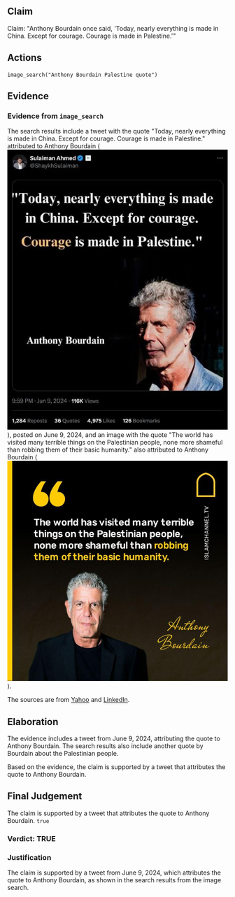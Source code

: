 ## Claim
Claim: "Anthony Bourdain once said, 'Today, nearly everything is made in China. Except for courage. Courage is made in Palestine.'"

## Actions
```
image_search("Anthony Bourdain Palestine quote")
```

## Evidence
### Evidence from `image_search`
The search results include a tweet with the quote "Today, nearly everything is made in China. Except for courage. Courage is made in Palestine." attributed to Anthony Bourdain (![image 7570](media/2025-08-29_21-57-1756504637-974258.jpg)), posted on June 9, 2024, and an image with the quote "The world has visited many terrible things on the Palestinian people, none more shameful than robbing them of their basic humanity." also attributed to Anthony Bourdain (![image 7571](media/2025-08-29_21-57-1756504638-083181.jpg)).

The sources are from [Yahoo](https://www.yahoo.com/entertainment/fact-check-those-posts-claim-020000958.html) and [LinkedIn](https://www.linkedin.com/posts/islamchannel_quote-anthonybourdain-palestine-activity-7175081944181800961-Al3d).


## Elaboration
The evidence includes a tweet from June 9, 2024, attributing the quote to Anthony Bourdain. The search results also include another quote by Bourdain about the Palestinian people.

Based on the evidence, the claim is supported by a tweet that attributes the quote to Anthony Bourdain.


## Final Judgement
The claim is supported by a tweet that attributes the quote to Anthony Bourdain. `true`

### Verdict: TRUE

### Justification
The claim is supported by a tweet from June 9, 2024, which attributes the quote to Anthony Bourdain, as shown in the search results from the image search.
